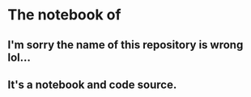 The notebook of <Programming Collective Intelligence>
=====================================================
I'm sorry the name of this repository is wrong lol...
-----------------------------------------------------
It's a notebook and code source.
--------------------------------
